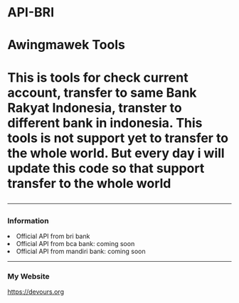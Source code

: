 # API-BRI

<h1>Awingmawek Tools<h1>
<p>This is tools for check current account, transfer to same Bank Rakyat Indonesia, transter to different bank in indonesia. This tools is not support yet to transfer to the whole world. But every day i will update this code so that support transfer to the whole world</p>

<hr>
<h3>Information</h3>
<li>Official API from bri bank</li>
<li>Official API from bca bank: coming soon</li>
<li>Official API from mandiri bank: coming soon</li>
<hr>

<h3>My Website</h3>
<p><a href="https://devours.org">https://devours.org</a></p>